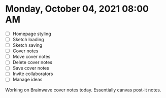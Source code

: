 # Monday, October 04, 2021 08:00 AM
- [ ] Homepage styling
- [ ] Sketch loading
- [ ] Sketch saving
- [ ] Cover notes
- [ ] Move cover notes
- [ ] Delete cover notes
- [ ] Save cover notes
- [ ] Invite collaborators
- [ ] Manage ideas

Working on Brainwave cover notes today. Essentially canvas post-it notes.
